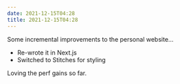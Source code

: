 ```yaml
---
date: 2021-12-15T04:28
title: 2021-12-15T04:28
---
```


Some incremental improvements to the personal website…

- Re-wrote it in Next.js
- Switched to Stitches for styling

Loving the perf gains so far.